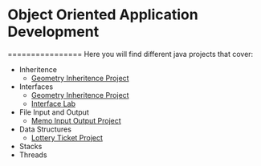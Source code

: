 # Object Oriented Application Development
================
Here you will find different java projects that cover:
* Inheritence
  * [Geometry Inheritence Project](https://github.com/selnat77/ooappdevelopment/tree/master/geometryinheritence)
* Interfaces
  * [Geometry Inheritence Project](https://github.com/selnat77/ooappdevelopment/tree/master/geometryinheritence)
  * [Interface Lab](https://github.com/selnat77/ooappdevelopment/tree/master/Interfacelab)
* File Input and Output
  * [Memo Input Output Project](https://github.com/selnat77/ooappdevelopment/tree/master/memoio)
* Data Structures
  * [Lottery Ticket Project](https://github.com/selnat77/ooappdevelopment/tree/master/megamillionsarraylist)
* Stacks
* Threads
